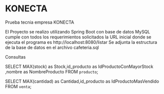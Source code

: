 # KONECTA
Prueba tecnia empresa KONECTA

El Proyecto se realizo utilizando Spring Boot con base de datos MySQL cumple con todos los requerimientos solicitados
la URL inicial donde se ejecuta el programa es http://localhost:8080/listar 
Se adjunta la estructura de la base de datos en el archivo cafeteria.sql

Consultas

SELECT MAX(stock) as Stock,id_producto as IdProductoConMayorStock ,nombre as NombreProducto FROM `producto`;

SELECT MAX(cantidad) as Cantidad,id_producto as IdProductoMasVendido FROM `venta`;
